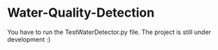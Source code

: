# Water-Quality-Detection

You have to run the TestWaterDetector.py file.
The project is still under development :)
